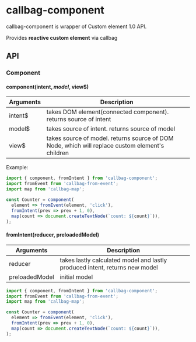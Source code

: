 # callbag-component

callbag-component is wrapper of Custom element 1.0 API.

Provides **reactive custom element** via callbag

## API

### Component

#### component(intent$, model$, view$)

| Arguments | Description |
|-----------|-------------|
| intent$ | takes DOM element(connected component). returns source of intent |
| model$ | takes source of intent. returns source of model |
| view$ | takes source of model. returns source of DOM Node, which will replace custom element's children |

Example: 

```js
import { component, fromIntent } from 'callbag-component';
import fromEvent from 'callbag-from-event';
import map from 'callbag-map';

const Counter = component(
  element => fromEvent(element, 'click'),
  fromIntent(prev => prev + 1, 0),
  map(count => document.createTextNode(`count: ${count}`)),
);
```

#### fromIntent(reducer, preloadedModel)

| Arguments | Description |
|-----------|-------------|
| reducer | takes lastly calculated model and lastly produced intent, returns new model |
| preloadedModel | initial model |

```js
import { component, fromIntent } from 'callbag-component';
import fromEvent from 'callbag-from-event';
import map from 'callbag-map';

const Counter = component(
  element => fromEvent(element, 'click'),
  fromIntent(prev => prev + 1, 0),
  map(count => document.createTextNode(`count: ${count}`)),
);
```
